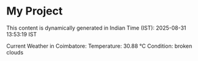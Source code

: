 # My Project

This content is dynamically generated in Indian Time (IST): 2025-08-31 13:53:19 IST


Current Weather in Coimbatore:
Temperature: 30.88 °C
Condition: broken clouds
